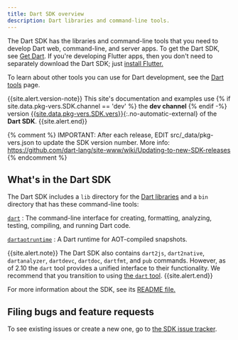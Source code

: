 ```yaml
---
title: Dart SDK overview
description: Dart libraries and command-line tools.
---
```


The Dart SDK has the libraries and command-line tools that you need to develop
Dart web, command-line, and server apps. To get the Dart SDK, see [Get Dart](/get-dart).
If you're developing Flutter apps,
then you don't need to separately download the Dart SDK; just [install Flutter.][flutter]

To learn about other tools you can use for Dart development, see
the [Dart tools](/tools) page.

{{site.alert.version-note}}
  This site's documentation and examples use
  {% if site.data.pkg-vers.SDK.channel == 'dev' %} the **dev channel** {% endif -%}
  version [{{site.data.pkg-vers.SDK.vers}}][site SDK version]{:.no-automatic-external}
  of the **Dart SDK**.
{{site.alert.end}}

{% comment %}
  IMPORTANT: After each release, EDIT src/_data/pkg-vers.json
  to update the SDK version number.
  More info: https://github.com/dart-lang/site-www/wiki/Updating-to-new-SDK-releases
{% endcomment %}

## What's in the Dart SDK

The Dart SDK includes a `lib` directory for the [Dart libraries][] and a `bin`
directory that has these command-line tools:

[`dart`](/tools/dart-tool)
: The command-line interface for creating, formatting, analyzing, testing,
  compiling, and running Dart code.
  
[`dartaotruntime`](/tools/dartaotruntime)
: A Dart runtime for AOT-compiled snapshots.

{{site.alert.note}}
  The Dart SDK also contains `dart2js`, `dart2native`, `dartanalyzer`,
  `dartdevc`, `dartdoc`, `dartfmt`, and `pub` commands.
  However, as of 2.10 the `dart` tool provides a unified interface
  to their functionality.
  We recommend that you transition to using
  [the `dart` tool](/tools/dart-tool).
{{site.alert.end}}

For more information about the SDK, see its
[README file.](https://github.com/dart-lang/sdk/blob/main/README.dart-sdk)


## Filing bugs and feature requests

To see existing issues or create a new one,
go to [the SDK issue tracker](https://github.com/dart-lang/sdk/issues).

[Dart 2]: /dart-2
[build the SDK from source]: https://github.com/dart-lang/sdk/wiki/Building
[Dart libraries]: /guides/libraries/library-tour
[flutter]: https://flutter.dev/docs/get-started/install
[site SDK version]: {{site.dart_api}}/{{site.data.pkg-vers.SDK.channel}}/{{site.data.pkg-vers.SDK.vers}}/index.html
